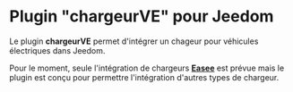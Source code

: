 # Plugin "chargeurVE" pour Jeedom
Le plugin **chargeurVE** permet d'intégrer un chageur pour véhicules électriques dans Jeedom.

Pour le moment, seule l'intégration de chargeurs [**Easee**](http://easee.com) est prévue mais le plugin est conçu pour permettre l'intégration d'autres types de chargeur.
